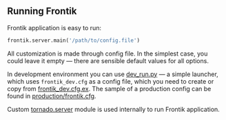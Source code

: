 ## Running Frontik

Frontik application is easy to run:

```python
frontik.server.main('/path/to/config.file')
```

All customization is made through config file. In the simplest case, you could leave it empty — there are sensible
default values for all options.

In development environment you can use [dev_run.py](dev_run.py) — a simple launcher, which uses ```frontik_dev.cfg```
as a config file, which you need to create or copy from [frontik_dev.cfg.ex](frontik_dev.cfg.ex). The sample of a
production config can be found in [production/frontik.cfg](production/frontik.cfg).

Custom [tornado.server](https://github.com/hhru/tornado/blob/master/tornado/server) module is used internally to run
Frontik application.
